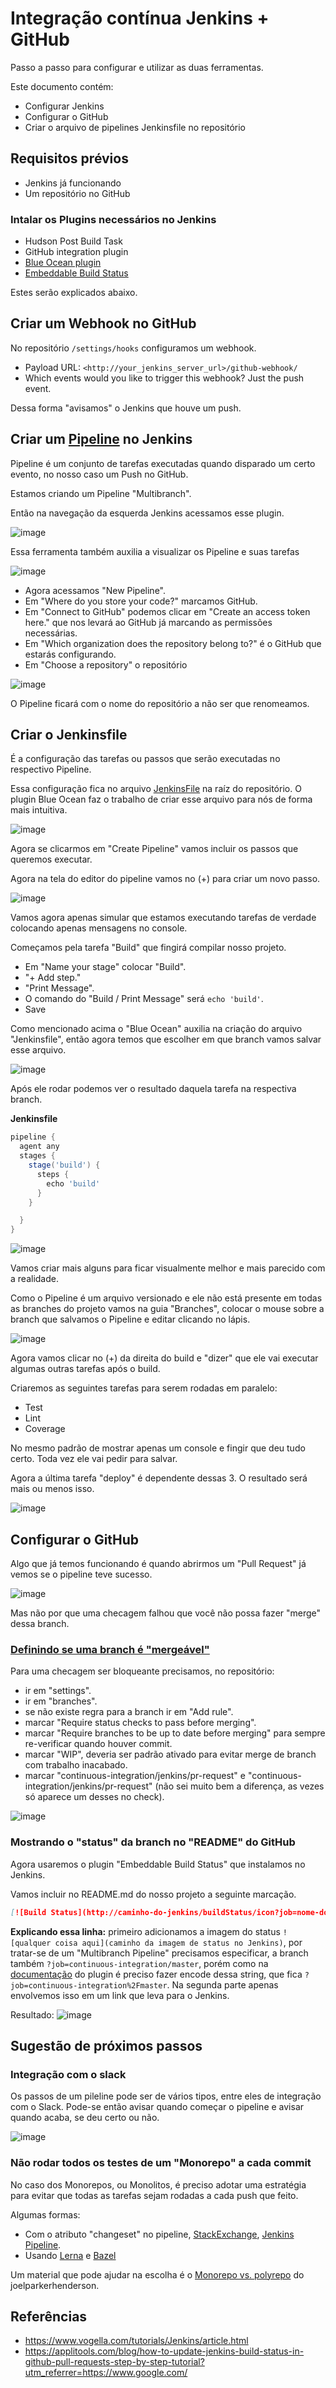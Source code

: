 # Integração contínua Jenkins + GitHub

Passo a passo para configurar e utilizar as duas ferramentas.

Este documento contém:

- Configurar Jenkins
- Configurar o GitHub
- Criar o arquivo de pipelines Jenkinsfile no repositório

## Requisitos prévios

- Jenkins já funcionando
- Um repositório no GitHub

### Intalar os Plugins necessários no Jenkins

- Hudson Post Build Task
- GitHub integration plugin
- [Blue Ocean plugin](https://jenkins.io/projects/blueocean/)
- [Embeddable Build Status](https://wiki.jenkins.io/display/JENKINS/Embeddable+Build+Status+Plugin)

Estes serão explicados abaixo.

## Criar um Webhook no GitHub

No repositório `/settings/hooks` configuramos um webhook.

- Payload URL: `<http://your_jenkins_server_url>/github-webhook/`
- Which events would you like to trigger this webhook? Just the push event.

Dessa forma "avisamos" o Jenkins que houve um push.

## Criar um [Pipeline](https://jenkins.io/doc/book/pipeline/) no Jenkins

Pipeline é um conjunto de tarefas executadas quando disparado um certo evento, no nosso caso um Push no GitHub.

Estamos criando um Pipeline "Multibranch".

Então na navegação da esquerda Jenkins acessamos esse plugin.

![image](https://www.vogella.com/tutorials/Jenkins/img/jenkins_pipeline10.png)

Essa ferramenta também auxilia a visualizar os Pipeline e suas tarefas

![image](https://user-images.githubusercontent.com/27368585/71487383-baa5f600-27f9-11ea-908d-382dee0ec64f.png)

- Agora acessamos "New Pipeline".
- Em "Where do you store your code?" marcamos GitHub.
- Em "Connect to GitHub" podemos clicar em "Create an access token here." que nos levará ao GitHub já marcando as permissões necessárias.
- Em "Which organization does the repository belong to?" é o GitHub que estarás configurando.
- Em "Choose a repository" o repositório

![image](https://www.vogella.com/tutorials/Jenkins/img/jenkins_pipeline30.png)

O Pipeline ficará com o nome do repositório a não ser que renomeamos.

## Criar o Jenkinsfile

É a configuração das tarefas ou passos que serão executadas no respectivo Pipeline.

Essa configuração fica no arquivo [JenkinsFile](https://jenkins.io/doc/book/pipeline/jenkinsfile/) na raíz do repositório. O plugin Blue Ocean faz o trabalho de criar esse arquivo para nós de forma mais intuitiva.

![image](https://user-images.githubusercontent.com/27368585/71489803-37d76800-2806-11ea-8bb2-e413de7caf98.png)

Agora se clicarmos em "Create Pipeline" vamos incluir os passos que queremos executar.

Agora na tela do editor do pipeline vamos no (+) para criar um novo passo.

![image](https://user-images.githubusercontent.com/27368585/71491295-ac160980-280e-11ea-8588-fa9336c750a4.png)

Vamos agora apenas simular que estamos executando tarefas de verdade colocando apenas mensagens no console.

Começamos pela tarefa "Build" que fingirá compilar nosso projeto.

- Em "Name your stage" colocar "Build".
- "+ Add step."
- "Print Message".
- O comando do "Build / Print Message" será `echo 'build'`.
- Save

Como mencionado acima o "Blue Ocean" auxilia na criação do arquivo "Jenkinsfile", então agora temos que escolher em que branch vamos salvar esse arquivo.

![image](https://user-images.githubusercontent.com/27368585/71490677-d36ad780-280a-11ea-837b-0092dccc9012.png)

Após ele rodar podemos ver o resultado daquela tarefa na respectiva branch.

**Jenkinsfile**
```groovy
pipeline {
  agent any
  stages {
    stage('build') {
      steps {
        echo 'build'
      }
    }

  }
}
```

![image](https://user-images.githubusercontent.com/27368585/71490862-fea1f680-280b-11ea-97f2-dd3bf9c807db.png)

Vamos criar mais alguns para ficar visualmente melhor e mais parecido com a realidade.

Como o Pipeline é um arquivo versionado e ele não está presente em todas as branches do projeto vamos na guia "Branches", colocar o mouse sobre a branch que salvamos o Pipeline e editar clicando no lápis.

![image](https://user-images.githubusercontent.com/27368585/71491182-dd420a00-280d-11ea-9a99-89ac560d90ff.png)

Agora vamos clicar no (+) da direita do build e "dizer" que ele vai executar algumas outras tarefas após o build.

Criaremos as seguintes tarefas para serem rodadas em paralelo:

- Test
- Lint
- Coverage

No mesmo padrão de mostrar apenas um console e fingir que deu tudo certo. Toda vez ele vai pedir para salvar.

Agora a última tarefa "deploy" é dependente dessas 3. O resultado será mais ou menos isso.

![image](https://user-images.githubusercontent.com/27368585/71491490-bdabe100-280f-11ea-8576-75f31f0c9844.png)

## Configurar o GitHub

Algo que já temos funcionando é quando abrirmos um "Pull Request" já vemos se o pipeline teve sucesso.

![image](https://user-images.githubusercontent.com/27368585/71515418-db199300-2881-11ea-850d-f2cd98dd4b64.png)

Mas não por que uma checagem falhou que você não possa fazer "merge" dessa branch.

### [Definindo se uma branch é "mergeável"](https://help.github.com/en/github/administering-a-repository/enabling-required-status-checks)

Para uma checagem ser bloqueante precisamos, no repositório:

- ir em "settings".
- ir em "branches".
- se não existe regra para a branch ir em "Add rule".
- marcar "Require status checks to pass before merging".
- marcar "Require branches to be up to date before merging" para sempre re-verificar quando houver commit.
- marcar "WIP", deveria ser padrão ativado para evitar merge de branch com trabalho inacabado.
- marcar "continuous-integration/jenkins/pr-request" e "continuous-integration/jenkins/pr-request" (não sei muito bem a diferença, as vezes só aparece um desses no check).

![image](https://user-images.githubusercontent.com/27368585/71518054-a3b1e300-288f-11ea-846d-1802000aaad5.png)

### Mostrando o "status" da branch no "README" do GitHub

Agora usaremos o plugin "Embeddable Build Status" que instalamos no Jenkins.

Vamos incluir no README.md do nosso projeto a seguinte marcação.

```markdown
[![Build Status](http://caminho-do-jenkins/buildStatus/icon?job=nome-do-pipeline%2Fbranch)](http://caminho-do-jenkins/blue/organizations/jenkins/nome-do-pipeline/activity)
```

**Explicando essa linha:** primeiro adicionamos a imagem do status `![qualquer coisa aqui](caminho da imagem de status no Jenkins)`, por tratar-se de um "Multibranch Pipeline" precisamos especificar, a branch também `?job=continuous-integration/master`, porém como na [documentação](https://github.com/jenkinsci/embeddable-build-status-plugin/blob/master/README.md) do plugin é preciso fazer encode dessa string, que fica `?job=continuous-integration%2Fmaster`. Na segunda parte apenas envolvemos isso em um link que leva para o Jenkins.

Resultado: ![image](https://raw.githubusercontent.com/jenkinsci/embeddable-build-status-plugin/master/src/doc/plastic_unconfigured.svg?sanitize=true)

## Sugestão de próximos passos

### Integração com o slack

Os passos de um pileline pode ser de vários tipos, entre eles de integração com o Slack. Pode-se então avisar quando começar o pipeline e avisar quando acaba, se deu certo ou não.

![image](https://user-images.githubusercontent.com/27368585/71516530-38184780-2888-11ea-833c-6cea3cf7e25b.png)

### Não rodar todos os testes de um "Monorepo" a cada commit

No caso dos Monorepos, ou Monolitos, é preciso adotar uma estratégia para evitar que todas as tarefas sejam rodadas a cada push que feito.

Algumas formas:

- Com o atributo "changeset" no pipeline, [StackExchange](https://devops.stackexchange.com/questions/4355/triggering-specific-pipeline-builds-for-monorepos-in-jenkins/6678#6678), [Jenkins Pipeline](https://jenkins.io/doc/book/pipeline/syntax/).
- Usando [Lerna](https://github.com/lerna/lerna) e [Bazel](https://github.com/bazelbuild/bazel)

Um material que pode ajudar na escolha é o [Monorepo vs. polyrepo](https://github.com/joelparkerhenderson/monorepo_vs_polyrepo) do joelparkerhenderson.

## Referências

- https://www.vogella.com/tutorials/Jenkins/article.html
- https://applitools.com/blog/how-to-update-jenkins-build-status-in-github-pull-requests-step-by-step-tutorial?utm_referrer=https://www.google.com/
